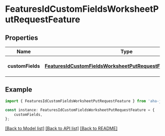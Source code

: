 # FeaturesIdCustomFieldsWorksheetPutRequestFeature


## Properties

Name | Type | Description | Notes
------------ | ------------- | ------------- | -------------
**customFields** | [**FeaturesIdCustomFieldsWorksheetPutRequestFeatureCustomFields**](FeaturesIdCustomFieldsWorksheetPutRequestFeatureCustomFields.md) |  | [optional] [default to undefined]

## Example

```typescript
import { FeaturesIdCustomFieldsWorksheetPutRequestFeature } from 'aha-js';

const instance: FeaturesIdCustomFieldsWorksheetPutRequestFeature = {
    customFields,
};
```

[[Back to Model list]](../README.md#documentation-for-models) [[Back to API list]](../README.md#documentation-for-api-endpoints) [[Back to README]](../README.md)
